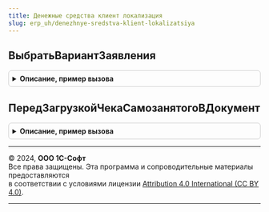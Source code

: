 ```yaml
---
title: Денежные средства клиент локализация
slug: erp_uh/denezhnye-sredstva-klient-lokalizatsiya
---
```



## ВыбратьВариантЗаявления
<details style="margin: 1em 0; padding: 0.5em; border: 1px solid #ccc; border-radius: 6px;">

<summary style="font-weight: bold; cursor: pointer;">Описание, пример вызова</summary>

```bsl

//++ Локализация

//++ НЕ УТ

// Формирует список варианто заявлений на печать лицевых счетов.
// Вызывается из УправлениеПечатьюСлужебныйКлиент.ВыполнитьПодключаемуюКомандуПечатиЗавершение.
//
// Параметры:
//  ПараметрыПечати - Структура - Параметры печати
//
// Возвращаемое значение:
//  Неопределено
//
Функция ВыбратьВариантЗаявления(ПараметрыПечати) Экспорт
```

Пример вызова
```bsl
Результат = ДенежныеСредстваКлиентЛокализация.ВыбратьВариантЗаявления(ПараметрыПечати) 
```
</details>

## ПередЗагрузкойЧекаСамозанятогоВДокумент
<details style="margin: 1em 0; padding: 0.5em; border: 1px solid #ccc; border-radius: 6px;">

<summary style="font-weight: bold; cursor: pointer;">Описание, пример вызова</summary>

```bsl

//-- НЕ УТ

//-- Локализация

// Выполняет проверку документа "Приобретение товаров и услуг" и "Приобретение услуг и прочих активов" перед загрузкой
// чека самозанятого.
//
// Параметры:
//  Форма - ФормаКлиентскогоПриложения - форма документа приобретения.
//
Процедура ПередЗагрузкойЧекаСамозанятогоВДокумент(Форма) Экспорт
```

Пример вызова
```bsl
ДенежныеСредстваКлиентЛокализация.ПередЗагрузкойЧекаСамозанятогоВДокумент(Форма) 
```
</details>

---

© 2024, **ООО 1С-Софт**  
Все права защищены. Эта программа и сопроводительные материалы предоставляются  
в соответствии с условиями лицензии [Attribution 4.0 International (CC BY 4.0)](https://creativecommons.org/licenses/by/4.0/legalcode).

---
